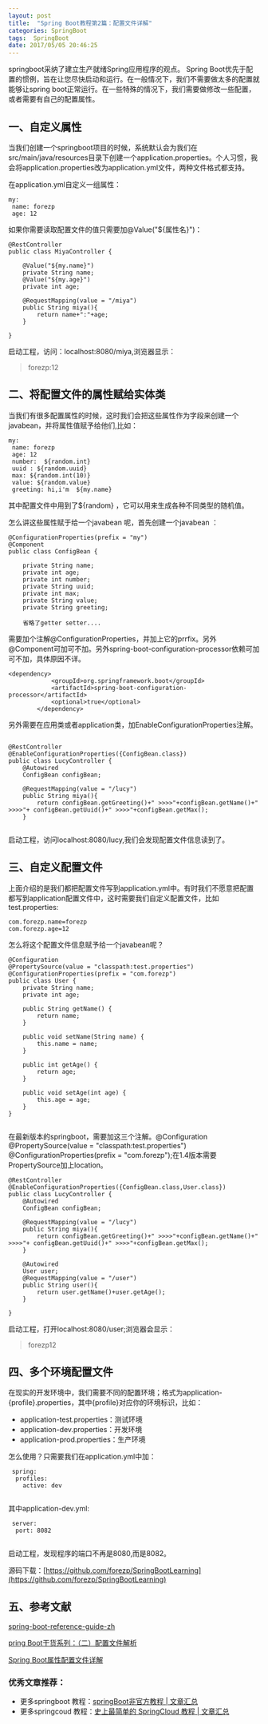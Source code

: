 ```yaml
---
layout: post
title:  "Spring Boot教程第2篇：配置文件详解"
categories: SpringBoot
tags:  SpringBoot
date: 2017/05/05 20:46:25
---
```




springboot采纳了建立生产就绪Spring应用程序的观点。 Spring Boot优先于配置的惯例，旨在让您尽快启动和运行。在一般情况下，我们不需要做太多的配置就能够让spring boot正常运行。在一些特殊的情况下，我们需要做修改一些配置，或者需要有自己的配置属性。

<!--more-->

## 一、自定义属性

当我们创建一个springboot项目的时候，系统默认会为我们在src/main/java/resources目录下创建一个application.properties。个人习惯，我会将application.properties改为application.yml文件，两种文件格式都支持。

在application.yml自定义一组属性：

```
my:
 name: forezp
 age: 12

```

如果你需要读取配置文件的值只需要加@Value("${属性名}")：

```
@RestController
public class MiyaController {

    @Value("${my.name}")
    private String name;
    @Value("${my.age}")
    private int age;

    @RequestMapping(value = "/miya")
    public String miya(){
        return name+":"+age;
    }

}
```
启动工程，访问：localhost:8080/miya,浏览器显示：

> forezp:12
> 

## 二、将配置文件的属性赋给实体类

当我们有很多配置属性的时候，这时我们会把这些属性作为字段来创建一个javabean，并将属性值赋予给他们,比如：

```
my:
 name: forezp
 age: 12
 number:  ${random.int}
 uuid : ${random.uuid}
 max: ${random.int(10)}
 value: ${random.value}
 greeting: hi,i'm  ${my.name}

```

其中配置文件中用到了${random} ，它可以用来生成各种不同类型的随机值。


怎么讲这些属性赋于给一个javabean 呢，首先创建一个javabean ：

```
@ConfigurationProperties(prefix = "my")
@Component
public class ConfigBean {

    private String name;
    private int age;
    private int number;
    private String uuid;
    private int max;
    private String value;
    private String greeting;
    
    省略了getter setter....

```
需要加个注解@ConfigurationProperties，并加上它的prrfix。另外@Component可加可不加。另外spring-boot-configuration-processor依赖可加可不加，具体原因不详。

```
<dependency>
			<groupId>org.springframework.boot</groupId>
			<artifactId>spring-boot-configuration-processor</artifactId>
			<optional>true</optional>
		</dependency>

```

另外需要在应用类或者application类，加EnableConfigurationProperties注解。

```

@RestController
@EnableConfigurationProperties({ConfigBean.class})
public class LucyController {
    @Autowired
    ConfigBean configBean;

    @RequestMapping(value = "/lucy")
    public String miya(){
        return configBean.getGreeting()+" >>>>"+configBean.getName()+" >>>>"+ configBean.getUuid()+" >>>>"+configBean.getMax();
    }
    

```
启动工程，访问localhost:8080/lucy,我们会发现配置文件信息读到了。

## 三、自定义配置文件

上面介绍的是我们都把配置文件写到application.yml中。有时我们不愿意把配置都写到application配置文件中，这时需要我们自定义配置文件，比如test.properties:

```
com.forezp.name=forezp
com.forezp.age=12

```
怎么将这个配置文件信息赋予给一个javabean呢？

```
@Configuration
@PropertySource(value = "classpath:test.properties")
@ConfigurationProperties(prefix = "com.forezp")
public class User {
    private String name;
    private int age;

    public String getName() {
        return name;
    }

    public void setName(String name) {
        this.name = name;
    }

    public int getAge() {
        return age;
    }

    public void setAge(int age) {
        this.age = age;
    }
}


```
在最新版本的springboot，需要加这三个注解。@Configuration
@PropertySource(value = "classpath:test.properties")
@ConfigurationProperties(prefix = "com.forezp");在1.4版本需要
PropertySource加上location。

```
@RestController
@EnableConfigurationProperties({ConfigBean.class,User.class})
public class LucyController {
    @Autowired
    ConfigBean configBean;

    @RequestMapping(value = "/lucy")
    public String miya(){
        return configBean.getGreeting()+" >>>>"+configBean.getName()+" >>>>"+ configBean.getUuid()+" >>>>"+configBean.getMax();
    }

    @Autowired
    User user;
    @RequestMapping(value = "/user")
    public String user(){
        return user.getName()+user.getAge();
    }

}

```
启动工程，打开localhost:8080/user;浏览器会显示：
>forezp12

## 四、多个环境配置文件

在现实的开发环境中，我们需要不同的配置环境；格式为application-{profile}.properties，其中{profile}对应你的环境标识，比如：

* application-test.properties：测试环境
* application-dev.properties：开发环境
* application-prod.properties：生产环境

怎么使用？只需要我们在application.yml中加：

```
 spring:
  profiles:
    active: dev
 
```
 其中application-dev.yml:
 
```
 server:
  port: 8082
 
```
 
  启动工程，发现程序的端口不再是8080,而是8082。

源码下载：[https://github.com/forezp/SpringBootLearning](https://github.com/forezp/SpringBootLearning)
  
## 五、参考文献
  
  [spring-boot-reference-guide-zh](https://www.gitbook.com/book/qbgbook/spring-boot-reference-guide-zh/details)
  
  [pring Boot干货系列：（二）配置文件解析](http://tengj.top/2017/02/28/springboot2/)

[Spring Boot属性配置文件详解](http://blog.didispace.com/springbootproperties/)
### 优秀文章推荐：

* 更多springboot 教程：[springBoot非官方教程 | 文章汇总](http://blog.csdn.net/forezp/article/details/70341818)
* 更多springcoud 教程：[史上最简单的 SpringCloud 教程 |  文章汇总](http://blog.csdn.net/forezp/article/details/70148833)
